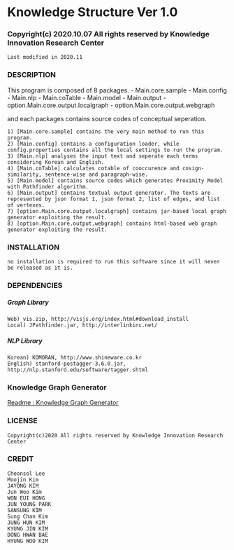# Knowledge Structure Ver 1.0														
### Copyright(c) 2020.10.07 All rights reserved by Knowledge Innovation Research Center
	Last modified in 2020.11

### DESCRIPTION
This program is composed of 8 packages. 
	- Main.core.sample
	- Main.config
	- Main.nlp
	- Main.coTable
	- Main.model
	- Main.output
	- option.Main.core.output.localgraph
	- option.Main.core.output.webgraph

and each packages contains source codes of conceptual seperation. 

	1) [Main.core.sample] contains the very main method to run this program.
	2) [Main.config] contains a configuration loader, while config.properties contains all the local settings to run the program.
	3) [Main.nlp] analyses the input text and seperate each terms considering Korean and English.
	4) [Main.coTable] calculates cotable of cooccurence and cosign-similarity, sentence-wise and paragraph-wise.
	5) [Main.model] contains source codes which generates Proximity Model with Pathfinder algorithm.
	6) [Main.output] contains textual output generator. The texts are represented by json format 1, json format 2, list of edges, and list of vertexes.
	7) [option.Main.core.output.localgraph] contains jar-based local graph generator exploiting the result.
	8) [option.Main.core.output.webgraph] contains html-based web graph generator exploiting the result.


### INSTALLATION
	no installation is required to run this software since it will never be released as it is. 

### DEPENDENCIES
##### Graph Library
	Web) vis.zip, http://visjs.org/index.html#download_install
	Local) JPathfinder.jar, http://interlinkinc.net/

##### NLP Library
	Korean) KOMORAN, http://www.shineware.co.kr
	English) stanford-postagger-3.6.0.jar, http://nlp.stanford.edu/software/tagger.shtml
	

### Knowledge Graph Generator
[Readme : Knowledge Graph Generator](https://github.com/cheonsol-lee/knowledge_structure_kirc/blob/master/Readme(jupyter).md)

### LICENSE
	Copyright(c)2020 All rights reserved by Knowledge Innovation Research Center

### CREDIT
	Cheonsol Lee
	Moojin Kim
	JAYONG KIM
 	Jun Woo Kim
	WON EUI HONG
 	JUN YOUNG PARK
 	SANSUNG KIM
 	Sung Chan Kim
 	JUNG HUN KIM
 	KYUNG JIN KIM
 	DONG HWAN BAE
 	HYUNG WOO KIM
